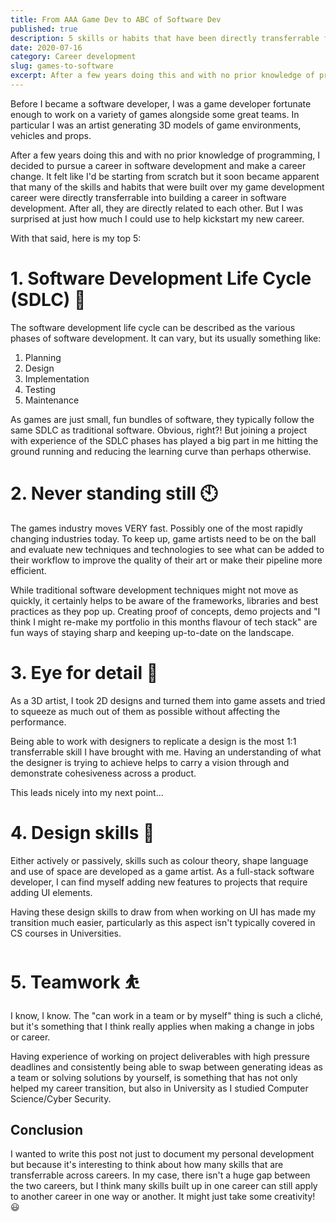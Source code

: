```yaml
---
title: From AAA Game Dev to ABC of Software Dev
published: true
description: 5 skills or habits that have been directly transferrable from game development to software development
date: 2020-07-16
category: Career development
slug: games-to-software
excerpt: After a few years doing this and with no prior knowledge of programming, I decided to pursue a career in software development and learn programming. At first, it felt like I'd be starting from scratch but I soon realised that many of the skills and habits that were built over my gamedev career were directly transferrable into building a career in software development.
---
```


Before I became a software developer, I was a game developer fortunate enough to work on a variety of games alongside some great teams. In particular I was an artist generating 3D models of game environments, vehicles and props.

After a few years doing this and with no prior knowledge of programming, I decided to pursue a career in software development and make a career change. It felt like I'd be starting from scratch but it soon became apparent that many of the skills and habits that were built over my game development career were directly transferrable into building a career in software development. After all, they are directly related to each other. But I was surprised at just how much I could use to help kickstart my new career.  

With that said, here is my top 5:

# 1. Software Development Life Cycle (SDLC) 📝
The software development life cycle can be described as the various phases of software development. It can vary, but its usually something like:

1. Planning
2. Design
3. Implementation
4. Testing
5. Maintenance

As games are just small, fun bundles of software, they typically follow the same SDLC as traditional software. Obvious, right?! But joining a project with experience of the SDLC phases has played a big part in me hitting the ground running and reducing the learning curve than perhaps otherwise.  

# 2. Never standing still 🕙 
The games industry moves VERY fast. Possibly one of the most rapidly changing industries today. To keep up, game artists need to be on the ball and evaluate new techniques and technologies to see what can be added to their workflow to improve the quality of their art or make their pipeline more efficient.

While traditional software development techniques might not move as quickly, it certainly helps to be aware of the frameworks, libraries and best practices as they pop up. Creating proof of concepts, demo projects and "I think I might re-make my portfolio in this months flavour of tech stack" are fun ways of staying sharp and keeping up-to-date on the landscape.

# 3. Eye for detail 👀
As a 3D artist, I took 2D designs and turned them into game assets and tried to squeeze as much out of them as possible without affecting the performance.

Being able to work with designers to replicate a design is the most 1:1 transferrable skill I have brought with me. Having an understanding of what the designer is trying to achieve helps to carry a vision through and demonstrate cohesiveness across a product.

This leads nicely into my next point...

# 4. Design skills 💅
Either actively or passively, skills such as colour theory, shape language and use of space are developed as a game artist. As a full-stack software developer, I can find myself adding new features to projects that require adding UI elements. 

Having these design skills to draw from when working on UI has made my transition much easier, particularly as this aspect isn't typically covered in CS courses in Universities.

# 5. Teamwork ⛹
I know, I know. The "can work in a team or by myself" thing is such a cliché, but it's something that I think really applies when making a change in jobs or career. 

Having experience of working on project deliverables with high pressure deadlines and consistently being able to swap between generating ideas as a team or solving solutions by yourself, is something that has not only helped my career transition, but also in University as I studied Computer Science/Cyber Security. 

## Conclusion
I wanted to write this post not just to document my personal development but because it's interesting to think about how many skills that are transferrable across careers. In my case, there isn't a huge gap between the two careers, but I think many skills built up in one career can still apply to another career in one way or another. It might just take some creativity! 😃 